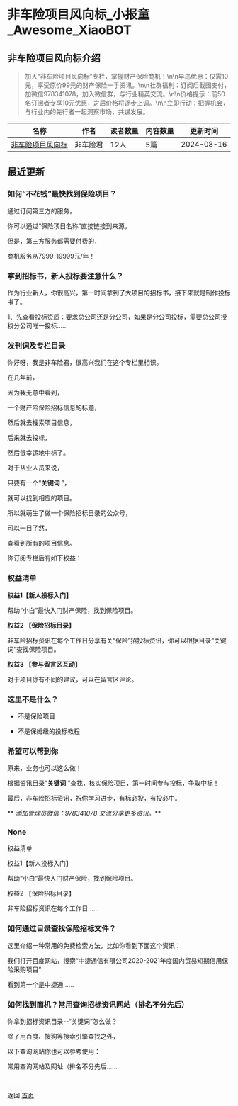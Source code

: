# 非车险项目风向标_小报童_Awesome_XiaoBOT

## 非车险项目风向标介绍
> 加入“非车险项目风向标”专栏，掌握财产保险商机！\n\n早鸟优惠：仅需10元，享受原价99元的财产保险一手资讯。\n\n社群福利：订阅后截图支付，加微信978341078，加入微信群，与行业精英交流。\n\n价格提示：前50名订阅者专享10元优惠，之后价格将逐步上调。\n\n立即行动：把握机会，与行业内的先行者一起洞察市场，共谋发展。  
  


|名称|作者|读者数量|内容数量|更新时间|
|---|---|---|---|---|
|[非车险项目风向标](https://xiaobot.net/p/Baoxian666?refer=9c3f1c95-a052-465a-9902-f6d75080262a)|非车险君|12人|5篇|2024-08-16|

## 最近更新
### 如何“不花钱”最快找到保险项目？

通过订阅第三方的服务，

你可以通过“保险项目名称”直接链接到来源。

但是，第三方服务都需要付费的，

商机服务从7999-19999元/年！

### 拿到招标书，新人投标要注意什么？

作为行业新人，你很高兴，第一时间拿到了大项目的招标书，接下来就是制作投标书了。

1、先查看投标资质：要求总公司还是分公司，如果是分公司投标，需要总公司授权分公司唯一投标......

### 发刊词及专栏目录

你好呀，我是非车险君，很高兴我们在这个专栏里相识。

在几年前，

因为我无意中看到，

一个财产险保险招标信息的标题，

然后就去搜索项目信息，

后来就去投标，

然后很幸运地中标了。

对于从业人员来说，

只要有一个“**关键词** ”，

就可以找到相应的项目。

所以就萌生了做一个保险招标目录的公众号，

可以一目了然，

查看到所有的项目信息。

你订阅专栏后有如下权益：

### **权益清单**

**权益1【新人投标入门】**

帮助“小白”最快入门财产保险，找到保险项目。

**权益2 【保险招标目录】**

非车险招标资讯在每个工作日分享有关“保险”招投标资讯，你可以根据目录“关键词”查找保险项目。

**权益3 【参与留言区互动】**

对于项目你有不同的建议，可以在留言区评论。

### **这里不是什么？**

  * 不是保险项目

  * 不是保姆级的投标教程

### **希望可以帮到你**

原来，业务也可以这么做！

根据资讯目录“**关键词** ”查找，核实保险项目，第一时间参与投标，争取中标！

最后，非车险招标资讯，祝你学习进步，有标必投，有投必中。

** _添加管理员微信：978341078 交流分享更多资讯。_**

### None

权益清单

权益1【新人投标入门】

帮助“小白”最快入门财产保险，找到保险项目。

权益2 【保险招标目录】

非车险招标资讯在每个工作日......

### 如何通过目录查找保险招标文件？

这里介绍一种常用的免费检索方法，比如你看到下面这个资讯：

我们打开百度网站，搜索“中捷通信有限公司2020-2021年度国内贸易短期信用保险采购项目”

看到第一个是中捷通......

### 如何找到商机？常用查询招标资讯网站（排名不分先后）

你拿到招标资讯目录--“关键词”怎么做？

除了用百度、搜狗等搜索引擎查找之外，

以下查询网站你也可以参考使用：

常用查询网站及网址（排名不分先后......


<a href="https://github.com/Reno9527/awesome-xiaobot" style="color: white; text-decoration: none;">awesome-xiaobot</a>

返回 [首页](../README.md)
